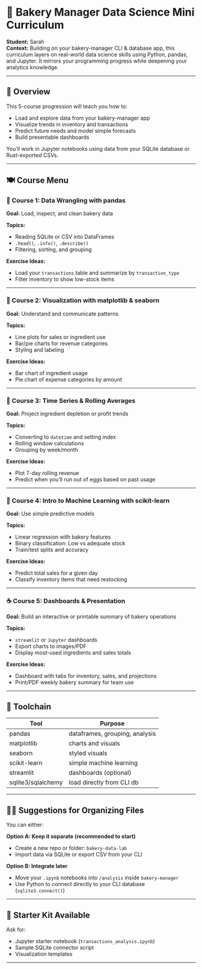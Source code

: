 # 🍞 Bakery Manager Data Science Mini Curriculum

**Student:** Sarah  
**Context:** Building on your bakery-manager CLI & database app, this curriculum layers on real-world data science skills using Python, pandas, and Jupyter. It mirrors your programming progress while deepening your analytics knowledge.

---

## 🧁 Overview
This 5-course progression will teach you how to:
- Load and explore data from your bakery-manager app
- Visualize trends in inventory and transactions
- Predict future needs and model simple forecasts
- Build presentable dashboards

You'll work in Jupyter notebooks using data from your SQLite database or Rust-exported CSVs.

---

## 🍽️ Course Menu

### 🥐 Course 1: Data Wrangling with pandas
**Goal:** Load, inspect, and clean bakery data

**Topics:**
- Reading SQLite or CSV into DataFrames
- `.head()`, `.info()`, `.describe()`
- Filtering, sorting, and grouping

**Exercise Ideas:**
- Load your `transactions` table and summarize by `transaction_type`
- Filter inventory to show low-stock items

---

### 🍰 Course 2: Visualization with matplotlib & seaborn
**Goal:** Understand and communicate patterns

**Topics:**
- Line plots for sales or ingredient use
- Bar/pie charts for revenue categories
- Styling and labeling

**Exercise Ideas:**
- Bar chart of ingredient usage
- Pie chart of expense categories by amount

---

### 🍞 Course 3: Time Series & Rolling Averages
**Goal:** Project ingredient depletion or profit trends

**Topics:**
- Converting to `datetime` and setting index
- Rolling window calculations
- Grouping by week/month

**Exercise Ideas:**
- Plot 7-day rolling revenue
- Predict when you’ll run out of eggs based on past usage

---

### 🥖 Course 4: Intro to Machine Learning with scikit-learn
**Goal:** Use simple predictive models

**Topics:**
- Linear regression with bakery features
- Binary classification: Low vs adequate stock
- Train/test splits and accuracy

**Exercise Ideas:**
- Predict total sales for a given day
- Classify inventory items that need restocking

---

### ☕ Course 5: Dashboards & Presentation
**Goal:** Build an interactive or printable summary of bakery operations

**Topics:**
- `streamlit` or `Jupyter` dashboards
- Export charts to images/PDF
- Display most-used ingredients and sales totals

**Exercise Ideas:**
- Dashboard with tabs for inventory, sales, and projections
- Print/PDF weekly bakery summary for team use

---

## 🧰 Toolchain
| Tool            | Purpose                       |
|-----------------|-------------------------------|
| pandas          | dataframes, grouping, analysis|
| matplotlib      | charts and visuals            |
| seaborn         | styled visuals                |
| scikit-learn    | simple machine learning       |
| streamlit       | dashboards (optional)         |
| sqlite3/sqlalchemy | load directly from CLI db |

---

## 🧑‍🍳 Suggestions for Organizing Files
You can either:

**Option A: Keep it separate (recommended to start)**
- Create a new repo or folder: `bakery-data-lab`
- Import data via SQLite or export CSV from your CLI

**Option B: Integrate later**
- Move your `.ipynb` notebooks into `/analysis` inside `bakery-manager`
- Use Python to connect directly to your CLI database (`sqlite3.connect()`)

---

## 🚀 Starter Kit Available
Ask for:
- Jupyter starter notebook (`transactions_analysis.ipynb`)
- Sample SQLite connector script
- Visualization templates

---



